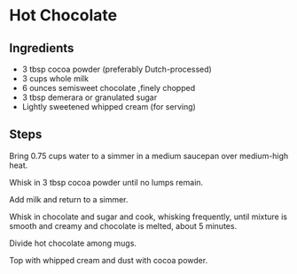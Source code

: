 # Hot Chocolate

## Ingredients

- 3 tbsp cocoa powder (preferably Dutch-processed)
- 3 cups whole milk
- 6 ounces semisweet chocolate ,finely chopped
- 3 tbsp demerara or granulated sugar
- Lightly sweetened whipped cream (for serving)

## Steps

Bring 0.75 cups water to a simmer in a medium saucepan over medium-high heat.

Whisk in 3 tbsp cocoa powder until no lumps remain.

Add milk and return to a simmer.

Whisk in chocolate and sugar and cook, whisking frequently, until mixture is smooth and creamy and chocolate is melted, about 5 minutes.

Divide hot chocolate among mugs.

Top with whipped cream and dust with cocoa powder.
